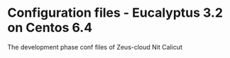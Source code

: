 Configuration files - Eucalyptus 3.2 on Centos 6.4 
======

The development phase conf files of Zeus-cloud Nit Calicut 
